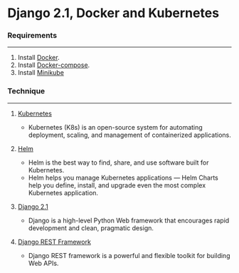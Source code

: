 # Django 2.1, Docker and Kubernetes

### Requirements
----------------
1. Install [Docker](http://docker.io).
2. Install [Docker-compose](http://docs.docker.com/compose/install/).
3. Install [Minikube](https://daten-und-bass.io/blog/installing-minikube-on-mac-os-in-virtualbox/)

### Technique
--------------
1. [Kubernetes](https://kubernetes.io/)
    - Kubernetes (K8s) is an open-source system for automating deployment, scaling, and management of containerized applications.

2. [Helm](https://helm.sh/)
    - Helm is the best way to find, share, and use software built for Kubernetes.
    - Helm helps you manage Kubernetes applications — Helm Charts help you define, install, and upgrade even the most complex Kubernetes application.

3. [Django 2.1](https://www.djangoproject.com/)
    - Django is a high-level Python Web framework that encourages rapid development and clean, pragmatic design.

4. [Django REST Framework](https://www.django-rest-framework.org/)
    - Django REST framework is a powerful and flexible toolkit for building Web APIs.

